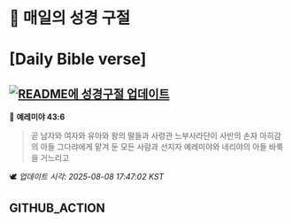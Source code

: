 # 🙏 매일의 성경 구절
# [Daily Bible verse]
## [![README에 성경구절 업데이트](https://github.com/DONGSUKA/first_test/actions/workflows/update-readme-bible.yml/badge.svg)](https://github.com/DONGSUKA/first_test/actions/workflows/update-readme-bible.yml)
<!-- START_BIBLE_VERSE -->
📖 **예레미야 43:6**
> 곧 남자와 여자와 유아와 왕의 딸들과 사령관 느부사라단이 사반의 손자 아히감의 아들 그다랴에게 맡겨 둔 모든 사람과 선지자 예레미야와 네리야의 아들 바룩을 거느리고

🕊️ _업데이트 시각: 2025-08-08 17:47:02 KST_
  <!-- END_BIBLE_VERSE -->
## GITHUB_ACTION
